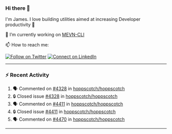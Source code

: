 ### Hi there 👋

I'm James. I love building utilities aimed at increasing Developer productivity :raised_hands: 

🔭 I’m currently working on [MEVN-CLI](https://github.com/madlabsinc/mevn-cli)

📫 How to reach me:

[![Follow on Twitter](https://img.shields.io/badge/--twitter?label=Twitter&logo=Twitter&style=social)](https://twitter.com/james_madhacks) [![Connect on LinkedIn](https://img.shields.io/badge/--linkedin?label=LinkedIn&logo=LinkedIn&style=social)](https://www.linkedin.com/in/jamesgeorge007)

---

### :zap: Recent Activity

<!--START_SECTION:activity-->
1. 🗣 Commented on [#4328](https://github.com/hoppscotch/hoppscotch/issues/4328#issuecomment-2452314513) in [hoppscotch/hoppscotch](https://github.com/hoppscotch/hoppscotch)
2. 🔒 Closed issue [#4328](https://github.com/hoppscotch/hoppscotch/issues/4328) in [hoppscotch/hoppscotch](https://github.com/hoppscotch/hoppscotch)
3. 🗣 Commented on [#4411](https://github.com/hoppscotch/hoppscotch/issues/4411#issuecomment-2452313306) in [hoppscotch/hoppscotch](https://github.com/hoppscotch/hoppscotch)
4. 🔒 Closed issue [#4411](https://github.com/hoppscotch/hoppscotch/issues/4411) in [hoppscotch/hoppscotch](https://github.com/hoppscotch/hoppscotch)
5. 🗣 Commented on [#4470](https://github.com/hoppscotch/hoppscotch/issues/4470#issuecomment-2452312211) in [hoppscotch/hoppscotch](https://github.com/hoppscotch/hoppscotch)
<!--END_SECTION:activity-->

---

<!--
**jamesgeorge007/jamesgeorge007** is a ✨ _special_ ✨ repository because its `README.md` (this file) appears on your GitHub profile.

Here are some ideas to get you started:

- 🌱 I’m currently learning ...
- 👯 I’m looking to collaborate on ...
- 🤔 I’m looking for help with ...
- 💬 Ask me about ...
- 😄 Pronouns: ...
- ⚡ Fun fact: ...
-->
